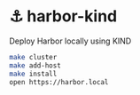 # ⚓ harbor-kind
Deploy Harbor locally using KIND

```bash
make cluster
make add-host
make install
open https://harbor.local
```